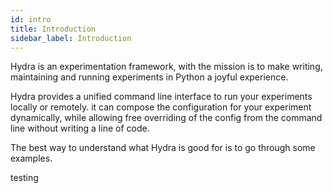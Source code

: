 ```yaml
---
id: intro
title: Introduction
sidebar_label: Introduction
---
```

Hydra is an experimentation framework, with the mission is to make writing, maintaining and
running experiments in Python a joyful experience.

Hydra provides a unified command line interface to run your experiments locally or remotely.
it can compose the configuration for your experiment dynamically, while allowing free overriding of the config 
from the command line without writing a line of code.

The best way to understand what Hydra is good for is to go through some examples.


testing
